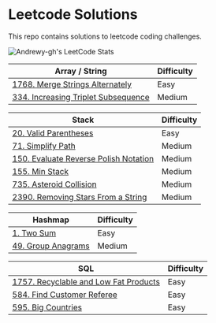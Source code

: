 # Leetcode Solutions

This repo contains solutions to leetcode coding challenges.

![Andrewy-gh's LeetCode Stats](https://leetcode-stats.vercel.app/api?username=Andyrewy-gh&theme=Dark)

| Array / String                                              | Difficulty |
| -------------------------------------------------- | ---------- |
| [1768. Merge Strings Alternately](Easy/merge-strings-alternately.ts) | Easy       |
| [334. Increasing Triplet Subsequence](Medium/increasing-triplet-subsequence.ts) | Medium       |

| Stack                                              | Difficulty |
| -------------------------------------------------- | ---------- |
| [20. Valid Parentheses](Easy/valid-parentheses.js) | Easy       |
| [71. Simplify Path](Medium/simplify-path.ts)       | Medium     |
| [150. Evaluate Reverse Polish Notation](Medium/evaluate-reverse-polish-notation.ts)       | Medium     |
| [155. Min Stack](Medium/min-stack.ts)       | Medium     |
| [735. Asteroid Collision](Medium/asteroid-collision.ts)       | Medium     |
| [2390. Removing Stars From a String](Medium/removing-stars-from-strings.ts)       | Medium     |

| Hashmap                       | Difficulty |
| ----------------------------- | ---------- |
| [1. Two Sum](Easy/two-sum.js) | Easy       |
| [49. Group Anagrams](Medium/group-anagrams.ts) | Medium       |


| SQL                       | Difficulty |
| ----------------------------- | ---------- |
| [1757. Recyclable and Low Fat Products](Easy/recyclable-and-low-fat-products.sql) | Easy       |
| [584. Find Customer Referee](Easy/find-customer-referee.sql) | Easy       |
| [595. Big Countries](Easy/big-countries.sql) | Easy       |
